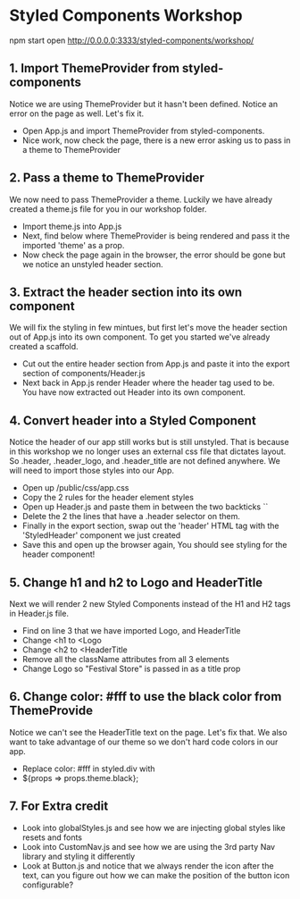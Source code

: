 # Styled Components Workshop

npm start
open http://0.0.0.0:3333/styled-components/workshop/

## 1. Import ThemeProvider from styled-components

Notice we are using ThemeProvider but it hasn't been defined. Notice an error on the page as well. Let's fix it.

* Open App.js and import ThemeProvider from styled-components.
* Nice work, now check the page, there is a new error asking us to pass in a theme to ThemeProvider

## 2. Pass a theme to ThemeProvider

We now need to pass ThemeProvider a theme. Luckily we have already created a theme.js file for you in our workshop folder.

* Import theme.js into App.js
* Next, find below where ThemeProvider is being rendered and pass it the imported 'theme' as a prop.
* Now check the page again in the browser, the error should be gone but we notice an unstyled header section.

## 3. Extract the header section into its own component

We will fix the styling in few mintues, but first let's move the header section out of App.js into its own component. To get you started we've already created a scaffold.

* Cut out the entire header section from App.js and paste it into the export section of components/Header.js
* Next back in App.js render Header where the header tag used to be. You have now extracted out Header into its own component.

## 4. Convert header into a Styled Component

Notice the header of our app still works but is still unstyled. That is because in this workshop we no longer uses an external css file that dictates layout. So .header, .header_logo, and .header_title are not defined anywhere. We will need to import those styles into our App. 

* Open up /public/css/app.css
* Copy the 2 rules for the header element styles
* Open up Header.js and paste them in between the two backticks ``
* Delete the 2 the lines that have a .header selector on them.
* Finally in the export section, swap out the 'header' HTML tag with the 'StyledHeader' component we just created
* Save this and open up the browser again, You should see styling for the header component!

## 5. Change h1 and h2 to Logo and HeaderTitle

Next we will render 2 new Styled Components instead of the H1 and H2 tags in Header.js file.

* Find on line 3 that we have imported Logo, and HeaderTitle
* Change <h1 to <Logo
* Change <h2 to <HeaderTitle
* Remove all the className attributes from all 3 elements
* Change Logo so "Festival Store" is passed in as a title prop

## 6. Change color: #fff to use the black color from ThemeProvide

Notice we can't see the HeaderTitle text on the page. Let's fix that.
We also want to take advantage of our theme so we don't hard code colors in our app.

* Replace color: #fff in styled.div with
* ${props => props.theme.black};

## 7. For Extra credit 

* Look into globalStyles.js and see how we are injecting global styles like resets and fonts
* Look into CustomNav.js and see how we are using the 3rd party Nav library and styling it differently
* Look at Button.js and notice that we always render the icon after the text, can you figure out how we can make the position of the button icon configurable?